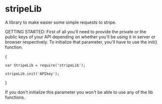 # stripeLib
A library to make easier some simple requests to stripe.

GETTING STARTED:
First of all you'll need to provide the private or the public keys of your API depending on whether you'll be using it in server or browser respectively.
To initialize that parameter, you'll have to use the init() function.

{

    var StripeLib = require('stripeLib');

    stripeLib.init('APIkey');

}

If you don't initialize this parameter you won't be able to use any of the lib functions.
